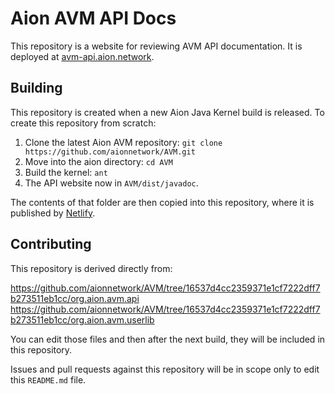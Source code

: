 # Aion AVM API Docs

This repository is a website for reviewing AVM API documentation. It is deployed at [avm-api.aion.network](https://avm-api.aion.network/).

## Building

This repository is created when a new Aion Java Kernel build is released. To create this repository from scratch:

1. Clone the latest Aion AVM repository: `git clone https://github.com/aionnetwork/AVM.git`
2. Move into the aion directory: `cd AVM`
3. Build the kernel: `ant`
4. The API website now in `AVM/dist/javadoc`.

The contents of that folder are then copied into this repository, where it is published by [Netlify](https://www.netlify.com/).

## Contributing

This repository is derived directly from:

https://github.com/aionnetwork/AVM/tree/16537d4cc2359371e1cf7222dff7b273511eb1cc/org.aion.avm.api
https://github.com/aionnetwork/AVM/tree/16537d4cc2359371e1cf7222dff7b273511eb1cc/org.aion.avm.userlib

You can edit those files and then after the next build, they will be included in this repository.

Issues and pull requests against this repository will be in scope only to edit this `README.md` file.
